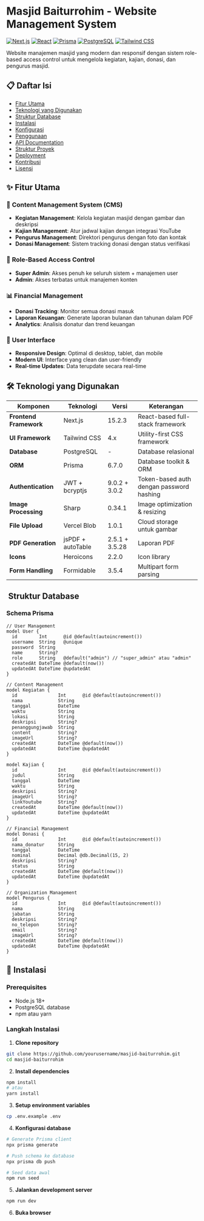 # Masjid Baiturrohim - Website Management System

[![Next.js](https://img.shields.io/badge/Next.js-15.2.3-black)](https://nextjs.org/)
[![React](https://img.shields.io/badge/React-19.0.0-blue)](https://reactjs.org/)
[![Prisma](https://img.shields.io/badge/Prisma-6.7.0-green)](https://www.prisma.io/)
[![PostgreSQL](https://img.shields.io/badge/PostgreSQL-Database-blue)](https://www.postgresql.org/)
[![Tailwind CSS](https://img.shields.io/badge/Tailwind_CSS-4.x-38B2AC)](https://tailwindcss.com/)

Website manajemen masjid yang modern dan responsif dengan sistem role-based access control untuk mengelola kegiatan, kajian, donasi, dan pengurus masjid.

## 📋 Daftar Isi

- [Fitur Utama](#-fitur-utama)
- [Teknologi yang Digunakan](#-teknologi-yang-digunakan)
- [Struktur Database](#-struktur-database)
- [Instalasi](#-instalasi)
- [Konfigurasi](#-konfigurasi)
- [Penggunaan](#-penggunaan)
- [API Documentation](#-api-documentation)
- [Struktur Proyek](#-struktur-proyek)
- [Deployment](#-deployment)
- [Kontribusi](#-kontribusi)
- [Lisensi](#-lisensi)

## ✨ Fitur Utama

### 🎯 **Content Management System (CMS)**

- **Kegiatan Management**: Kelola kegiatan masjid dengan gambar dan deskripsi
- **Kajian Management**: Atur jadwal kajian dengan integrasi YouTube
- **Pengurus Management**: Direktori pengurus dengan foto dan kontak
- **Donasi Management**: Sistem tracking donasi dengan status verifikasi

### 🔐 **Role-Based Access Control**

- **Super Admin**: Akses penuh ke seluruh sistem + manajemen user
- **Admin**: Akses terbatas untuk manajemen konten

### 📊 **Financial Management**

- **Donasi Tracking**: Monitor semua donasi masuk
- **Laporan Keuangan**: Generate laporan bulanan dan tahunan dalam PDF
- **Analytics**: Analisis donatur dan trend keuangan

### 🎨 **User Interface**

- **Responsive Design**: Optimal di desktop, tablet, dan mobile
- **Modern UI**: Interface yang clean dan user-friendly
- **Real-time Updates**: Data terupdate secara real-time

## 🛠️ Teknologi yang Digunakan

| Komponen               | Teknologi         | Versi          | Keterangan                               |
| ---------------------- | ----------------- | -------------- | ---------------------------------------- |
| **Frontend Framework** | Next.js           | 15.2.3         | React-based full-stack framework         |
| **UI Framework**       | Tailwind CSS      | 4.x            | Utility-first CSS framework              |
| **Database**           | PostgreSQL        | -              | Database relasional                      |
| **ORM**                | Prisma            | 6.7.0          | Database toolkit & ORM                   |
| **Authentication**     | JWT + bcryptjs    | 9.0.2 + 3.0.2  | Token-based auth dengan password hashing |
| **Image Processing**   | Sharp             | 0.34.1         | Image optimization & resizing            |
| **File Upload**        | Vercel Blob       | 1.0.1          | Cloud storage untuk gambar               |
| **PDF Generation**     | jsPDF + autoTable | 2.5.1 + 3.5.28 | Laporan PDF                              |
| **Icons**              | Heroicons         | 2.2.0          | Icon library                             |
| **Form Handling**      | Formidable        | 3.5.4          | Multipart form parsing                   |

## ️ Struktur Database

### Schema Prisma

```prisma
// User Management
model User {
  id        Int      @id @default(autoincrement())
  username  String   @unique
  password  String
  name      String?
  role      String   @default("admin") // "super_admin" atau "admin"
  createdAt DateTime @default(now())
  updatedAt DateTime @updatedAt
}

// Content Management
model Kegiatan {
  id               Int      @id @default(autoincrement())
  nama             String
  tanggal          DateTime
  waktu            String
  lokasi           String
  deskripsi        String?
  penanggungjawab  String
  content          String?
  imageUrl         String?
  createdAt        DateTime @default(now())
  updatedAt        DateTime @updatedAt
}

model Kajian {
  id               Int      @id @default(autoincrement())
  judul            String
  tanggal          DateTime
  waktu            String
  deskripsi        String?
  imageUrl         String?
  linkYoutube      String?
  createdAt        DateTime @default(now())
  updatedAt        DateTime @updatedAt
}

// Financial Management
model Donasi {
  id               Int      @id @default(autoincrement())
  nama_donatur     String
  tanggal          DateTime
  nominal          Decimal @db.Decimal(15, 2)
  deskripsi        String?
  status           String
  createdAt        DateTime @default(now())
  updatedAt        DateTime @updatedAt
}

// Organization Management
model Pengurus {
  id               Int      @id @default(autoincrement())
  nama             String
  jabatan          String
  deskripsi        String?
  no_telepon       String?
  email            String?
  imageUrl         String?
  createdAt        DateTime @default(now())
  updatedAt        DateTime @updatedAt
}
```

## 🚀 Instalasi

### Prerequisites

- Node.js 18+
- PostgreSQL database
- npm atau yarn

### Langkah Instalasi

1. **Clone repository**

```bash
git clone https://github.com/yourusername/masjid-baiturrohim.git
cd masjid-baiturrohim
```

2. **Install dependencies**

```bash
npm install
# atau
yarn install
```

3. **Setup environment variables**

```bash
cp .env.example .env
```

4. **Konfigurasi database**

```bash
# Generate Prisma client
npx prisma generate

# Push schema ke database
npx prisma db push

# Seed data awal
npm run seed
```

5. **Jalankan development server**

```bash
npm run dev
```

6. **Buka browser**
